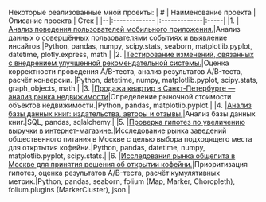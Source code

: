 Некоторые реализованные мной проекты:
| # | Наименование проекта        | Описание проекта           | Стек  |
|--|:------------- |:-------------|:-----|
|1. |[Анализ поведения пользователей мобильного приложения.](https://github.com/Heensz/yandex_practicum/tree/main/Analysis%20of%20the%20behavior%20of%20mobile%20application%20users)|Анализ данных о совершённых пользователями событиях и выявление инсайтов.|Python, pandas, numpy, scipy.stats, seaborn, matplotlib.pyplot, datetime, plotly.express, math.|
|2. |[Тестирование изменений, связанных с внедрением улучшенной рекомендательной системы.](https://github.com/Heensz/yandex_practicum/tree/main/Testing%20changes%20related%20to%20the%20introduction%20of%20an%20improved%20recommender%20system)|Оценка корректности проведения A/B-теста, анализ результатов A/B-теста, расчёт конверсии. |Python, datetime, numpy, matplotlib.pyplot, scipy.stats, graph_objects, math.|
|3. |[Продажа квартир в Санкт-Петербурге — анализ рынка недвижимости](https://github.com/Heensz/yandex_practicum/tree/main/Sale%20of%20apartments%20in%20St.%20Petersburg%20-%20analysis%20of%20the%20real%20estate%20market)|Определение рыночной стоимости объектов недвижимости.|Python, pandas, matplotlib.pyplot.|
|4. |[Анализ базы данных книг: издательства, авторы и отзывы.](https://github.com/Heensz/yandex_practicum/tree/main/%D0%90nalysis%20of%20book%20database)|Анализ базы данных книг.|SQL, pandas, sqlalchemy.|
|5. |[Проверка гипотез по увеличению выручки в интернет-магазине.](https://github.com/Heensz/yandex_practicum/tree/main/Testing%20hypotheses%20to%20increase%20revenue%20in%20an%20online%20store)|Исследование рынка заведений общественного питания в Москве с целью выбора подходящего места для откртытия кофейни.|Python, pandas, datetime, numpy, matplotlib.pyplot, scipy.stats.|
|6. |[Исследования рынка общепита в Москве для принятия решения об открытии кофейни.](https://github.com/Heensz/yandex_practicum/tree/main/Research%20of%20the%20catering%20market%20in%20Moscow)|Приоритизация гипотез, оценка результатов A/B-теста, расчёт кумулятивных метрик.|Python, pandas, seaborn, folium (Map, Marker, Choropleth), folium.plugins (MarkerCluster), json.|

